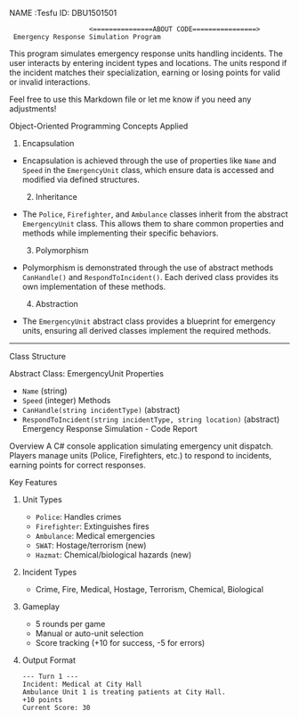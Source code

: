 NAME :Tesfu 
ID:   DBU1501501

                        <===============ABOUT CODE================>
     Emergency Response Simulation Program
This program simulates emergency response units handling incidents. The user interacts by entering incident types and locations. The units respond if the incident matches their specialization, earning or losing points for valid or invalid interactions.

Feel free to use this Markdown file or let me know if you need any adjustments!



  Object-Oriented Programming Concepts Applied
  1. Encapsulation 
- Encapsulation is achieved through the use of properties like `Name` and `Speed` in the `EmergencyUnit` class, which ensure data is accessed and modified via defined structures.
  
  2.  Inheritance 
- The `Police`, `Firefighter`, and `Ambulance` classes inherit from the abstract `EmergencyUnit` class. This allows them to share common properties and methods while implementing their specific behaviors.

  3.  Polymorphism 
- Polymorphism is demonstrated through the use of abstract methods `CanHandle()` and `RespondToIncident()`. Each derived class provides its own implementation of these methods.

  4.  Abstraction 
- The `EmergencyUnit` abstract class provides a blueprint for emergency units, ensuring all derived classes implement the required methods.

---

  Class Structure

 Abstract Class: EmergencyUnit 
 Properties 
  - `Name` (string)
  - `Speed` (integer)
 Methods 
  - `CanHandle(string incidentType)` (abstract)
  - `RespondToIncident(string incidentType, string location)` (abstract)                                                   
Emergency Response Simulation - Code Report

 Overview
A C# console application simulating emergency unit dispatch. Players manage units (Police, Firefighters, etc.) to respond to incidents, earning points for correct responses.

 Key Features
1. Unit Types 
   - `Police`: Handles crimes  
   - `Firefighter`: Extinguishes fires  
   - `Ambulance`: Medical emergencies  
   - `SWAT`: Hostage/terrorism (new)  
   - `Hazmat`: Chemical/biological hazards (new)  

2. Incident Types  
   - Crime, Fire, Medical, Hostage, Terrorism, Chemical, Biological  

3. Gameplay 
   - 5 rounds per game  
   - Manual or auto-unit selection  
   - Score tracking (+10 for success, -5 for errors)  

4. Output Format  
   ```plaintext
   --- Turn 1 ---
   Incident: Medical at City Hall
   Ambulance Unit 1 is treating patients at City Hall.
   +10 points
   Current Score: 30
